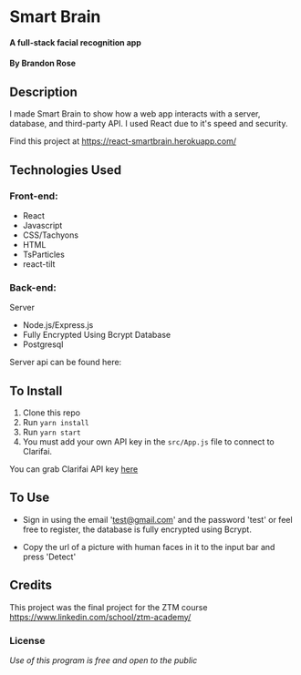# Smart Brain

#### A full-stack facial recognition app

#### By Brandon Rose

## Description

I made Smart Brain to show how a web app interacts with a server, database, and third-party API. I used React due to it's speed and security.




Find this project at https://react-smartbrain.herokuapp.com/

## Technologies Used

### Front-end:
- React
- Javascript
- CSS/Tachyons
- HTML
- TsParticles
- react-tilt

### Back-end:
Server
- Node.js/Express.js
- Fully Encrypted Using Bcrypt
Database
- Postgresql

Server api can be found here:

## To Install
1. Clone this repo
2. Run `yarn install`
3. Run `yarn start`
4. You must add your own API key in the `src/App.js` file to connect to Clarifai.

You can grab Clarifai API key [here](https://www.clarifai.com/models/ai-face-detection)

## To Use
* Sign in using the email 'test@gmail.com' and the password 'test' or feel free to register, the database is fully encrypted using Bcrypt.

* Copy the url of a picture with human faces in it to the input bar and press 'Detect'


## Credits
This project was the final project for the ZTM course https://www.linkedin.com/school/ztm-academy/

### License

*Use of this program is free and open to the public*

